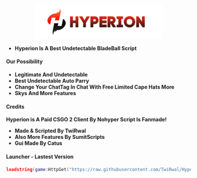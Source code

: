 <p align="center">
    <img src="https://raw.githubusercontent.com/TwiRwal/HyperionForRblx/main/Assets/HyperionBanner.png" style="width: 69%">
</p>
</div>

- **Hyperion Is A Best Undetectable BladeBall Script**
#### Our Possibility
- **Legitimate And Undetectable**
- **Best Undetectable Auto Parry**
- **Change Your ChatTag In Chat With Free Limited Cape Hats More**
- **Skys And More Features**
#### Credits
**Hyperion is A Paid CSGO 2 Client By Nohyper Script Is Fanmade!**
- **Made & Scripted By TwiRwal**
- **Also More Features By SumitScripts**
- **Gui Made By Catus**
#### Launcher - Lastest Version
```lua
loadstring(game:HttpGet("https://raw.githubusercontent.com/TwiRwal/HyperionForRblx/main/Launcher"))()
```

